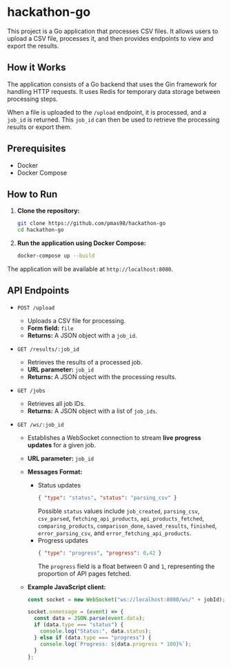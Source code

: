 # hackathon-go

This project is a Go application that processes CSV files. It allows users to upload a CSV file, processes it, and then provides endpoints to view and export the results.

## How it Works

The application consists of a Go backend that uses the Gin framework for handling HTTP requests. It uses Redis for temporary data storage between processing steps.

When a file is uploaded to the `/upload` endpoint, it is processed, and a `job_id` is returned. This `job_id` can then be used to retrieve the processing results or export them.

## Prerequisites

- Docker
- Docker Compose

## How to Run

1.  **Clone the repository:**
    ```sh
    git clone https://github.com/pmas98/hackathon-go
    cd hackathon-go
    ```

2.  **Run the application using Docker Compose:**
    ```sh
    docker-compose up --build
    ```

The application will be available at `http://localhost:8080`.

## API Endpoints

-   `POST /upload`
    -   Uploads a CSV file for processing.
    -   **Form field:** `file`
    -   **Returns:** A JSON object with a `job_id`.

-   `GET /results/:job_id`
    -   Retrieves the results of a processed job.
    -   **URL parameter:** `job_id`
    -   **Returns:** A JSON object with the processing results.

-   `GET /jobs`
    -   Retrieves all job IDs.
    -   **Returns:** A JSON object with a list of `job_ids`. 

-   `GET /ws/:job_id`
    -   Establishes a WebSocket connection to stream **live progress updates** for a given job.
    -   **URL parameter:** `job_id`
    -   **Messages Format:**
        -   Status updates
            ```json
            { "type": "status", "status": "parsing_csv" }
            ```
            Possible `status` values include `job_created`, `parsing_csv`, `csv_parsed`, `fetching_api_products`, `api_products_fetched`, `comparing_products`, `comparison_done`, `saved_results`, `finished`, `error_parsing_csv`, and `error_fetching_api_products`.
        -   Progress updates
            ```json
            { "type": "progress", "progress": 0.42 }
            ```
            The `progress` field is a float between 0 and `1`, representing the proportion of API pages fetched.

    -   **Example JavaScript client:**
        ```js
        const socket = new WebSocket("ws://localhost:8080/ws/" + jobId);

        socket.onmessage = (event) => {
          const data = JSON.parse(event.data);
          if (data.type === "status") {
            console.log("Status:", data.status);
          } else if (data.type === "progress") {
            console.log(`Progress: ${data.progress * 100}%`);
          }
        };
        ``` 
